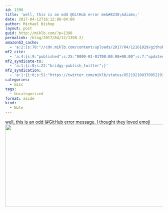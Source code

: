 ```yaml
---
id: 1398
title: 'well, this is an odd @GitHub error me&#8230;&diams;'
date: 2017-04-12T16:12:08-04:00
author: Michael Bishop
layout: post
guid: http://miklb.com/?p=1398
permalink: /blog/2017/04/12/1398-2/
amazonS3_cache:
  - 'a:2:{s:78:"//cdn.miklb.com/content/uploads/2017/04/12161029/github_gist_comment_error.png";i:1399;s:65:"//miklb.com/content/uploads/2017/04/github_gist_comment_error.png";i:1399;}'
mf2_cite:
  - 'a:4:{s:9:"published";s:25:"0000-01-01T00:00:00+00:00";s:7:"updated";s:25:"0000-01-01T00:00:00+00:00";s:8:"category";a:1:{i:0;s:0:"";}s:6:"author";a:0:{}}'
mf2_syndicate-to:
  - 'a:1:{i:0;s:22:"bridgy-publish_twitter";}'
mf2_syndication:
  - 'a:1:{i:0;s:51:"https://twitter.com/miklb/status/852192108370952192";}'
categories:
  - misc
tags:
  - Uncategorized
format: aside
kind:
  - Note
---
```

well, this is an odd @GitHub error message. I thought they loved emoji <img src="http://miklb.com/content/uploads/2017/04/github_gist_comment_error.png" alt="" width="943" height="263" class="u-featured aligncenter size-full wp-image-1399" />